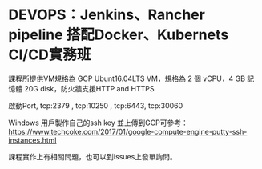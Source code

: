 # DEVOPS：Jenkins、Rancher pipeline 搭配Docker、Kubernets CI/CD實務班

課程所提供VM規格為 GCP Ubunt16.04LTS VM，規格為 2 個 vCPU，4 GB 記憶體 20G disk，防火牆支援HTTP and HTTPS

啟動Port, tcp:2379 , tcp:10250 , tcp:6443, tcp:30060

Windows 用戶製作自己的ssh key 並上傳到GCP可參考：https://www.techcoke.com/2017/01/google-compute-engine-putty-ssh-instances.html

課程實作上有相關問題，也可以到Issues上發單詢問。
